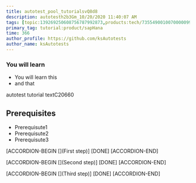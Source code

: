 ```yaml
---
title: autotest_pool_tutorialsvQ8d8
description: autotesth2b3Gm_10/20/2020 11:40:07 AM
tags: [topic:139269250608756787992873,products:tech/73554900100700000996,tutorial:experience/advanced]
primary_tag: tutorial:product/sapHana
time: 366
author_profile: https://github.com/ksAutotests
author_name: ksAutotests
---
```

### You will learn
- You will learn this
- and that

autotest tutorial textC20660

## Prerequisites
- Prerequisute1
- Prerequisute2
- Prerequisute3

[ACCORDION-BEGIN [](First step)]
[DONE]
[ACCORDION-END]

[ACCORDION-BEGIN [](Second step)]
[DONE]
[ACCORDION-END]

[ACCORDION-BEGIN [](Third step)]
[DONE]
[ACCORDION-END]

